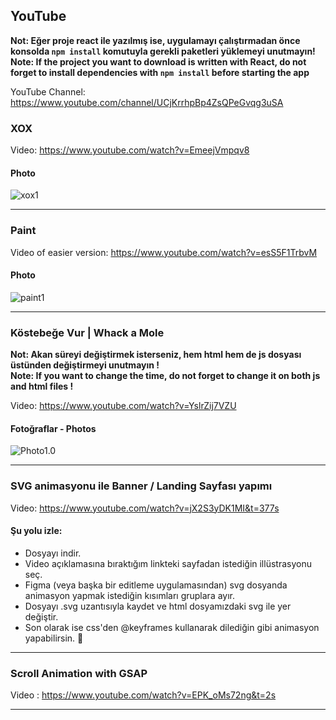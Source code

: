 ## YouTube

**Not: Eğer proje react ile yazılmış ise, uygulamayı çalıştırmadan önce konsolda `npm install` komutuyla gerekli paketleri yüklemeyi unutmayın!**
**Note: If the project you want to download is written with React, do not forget to install dependencies with `npm install` before starting the app**

YouTube Channel: https://www.youtube.com/channel/UCjKrrhpBp4ZsQPeGvqg3uSA

### XOX 
Video: https://www.youtube.com/watch?v=EmeejVmpqv8
#### Photo
![xox1](https://i.ibb.co/cv67RCT/321412.png)

<hr>

### Paint 
Video of easier version: https://www.youtube.com/watch?v=esS5F1TrbvM
#### Photo
![paint1](https://i.ibb.co/bgqWvCm/789.png)

<hr>

### Köstebeğe Vur |  Whack a Mole

**Not: Akan süreyi değiştirmek isterseniz, hem html hem de js dosyası üstünden değiştirmeyi unutmayın !** <br/>
**Note: If you want to change the time, do not forget to change it on both js and html files !**

Video: https://www.youtube.com/watch?v=YslrZij7VZU

#### Fotoğraflar - Photos

![Photo1.0](https://i.ibb.co/cb9xCjQ/qweqweqwe.png) <br />

<hr>

### SVG animasyonu ile Banner / Landing Sayfası yapımı

Video: https://www.youtube.com/watch?v=jX2S3yDK1MI&t=377s

#### Şu yolu izle:
- Dosyayı indir.
- Video açıklamasına bıraktığım linkteki sayfadan istediğin illüstrasyonu seç.
- Figma (veya başka bir editleme uygulamasından) svg dosyanda animasyon yapmak istediğin kısımları gruplara ayır.
- Dosyayı .svg uzantısıyla kaydet ve html dosyamızdaki svg ile yer değiştir.
- Son olarak ise css'den @keyframes kullanarak dilediğin gibi animasyon yapabilirsin. 💪

<hr>

### Scroll Animation with GSAP
Video : https://www.youtube.com/watch?v=EPK_oMs72ng&t=2s

<hr>
